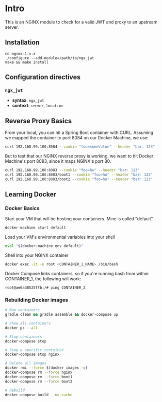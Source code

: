 # Intro
This is an NGINX module to check for a valid JWT and proxy to an upstream server.

## Installation
```
cd nginx-1.x.x
./configure --add-module=/path/to/ngx_jwt
make && make install
```

## Configuration directives
### `ngx_jwt`
- **syntax**: `ngx_jwt`
- **context**: `server`, `location`

## Reverse Proxy Basics
From your local, you can hit a Spring Boot container with CURL.
Assuming we mapped the container to port 8084 on our Docker Machine, we use:
```bash
curl 192.168.99.100:8084 --cookie "foo=someValue" --header "bar: 123"
```

But to test that our NGINX reverse proxy is working, we want to hit Docker Machine's port 8083, since it maps NGINX's port 80.
```bash
curl 192.168.99.100:8083 --cookie "foo=hu" --header "bar: 123"
curl 192.168.99.100:8083/boot1 --cookie "foo=hu" --header "bar: 123"
curl 192.168.99.100:8083/boot2 --cookie "foo=hu" --header "bar: 123"
```

## Learning Docker
### Docker Basics
Start your VM that will be hosting your containers. Mine is called "default"
```bash
docker-machine start default
```

Load your VM's environmental variables into your shell 
```bash
eval "$(docker-machine env default)"
```

Shell into your NGINX container
```bash
docker exec -it -u root <CONTAINER_1_NAME> /bin/bash
```

Docker Compose links containers, so if you're running bash from within CONTAINER_1, the following will work:
```
root@ae6a38525ffb:/# ping CONTAINER_2
```

### Rebuilding Docker images
```bash
# Run containers
gradle clean && gradle assemble && docker-compose up

# Show all containers
docker ps --all

# Stop containers
docker-compose stop

# Stop a specific container
docker-compose stop nginx

# Delete all images
docker rmi --force $(docker images -q) 
docker-compose rm --force nginx
docker-compose rm --force boot1
docker-compose rm --force boot2

# Rebuild
docker-compose build --no-cache
```
